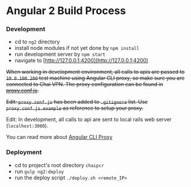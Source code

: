 # Angular 2 Build Process

### Development

 - cd to `ng2` directory
 - install node modules if not yet done by `npm install`
 - run development server by `npm start`
 - navigate to [http://127.0.0.1:4200](http://127.0.0.1:4200)

~~When working in development environment, all calls to apis are passed to `10.0.100.200` test machine using Angular CLI proxy, so make sure you are connected to Chai VPN. The proxy configuration can be found in [proxy.conf.js](./proxy.conf.js).~~

~~Edit: `proxy.conf.js` has been added to `.gitignore` list. Use `proxy.conf.js.example` as reference to setup your proxy.~~

Edit: In development, all calls to api are sent to local rails web server (`localhost:3000`).

You can read more about [Angular CLI Proxy](https://github.com/angular/angular-cli/blob/master/docs/documentation/stories/proxy.md)

### Deployment

 - cd to project's root directory `chaipcr`
 - run `gulp ng2:deploy`
 - run the deploy script `./deploy.sh <remote_IP>`
